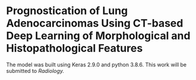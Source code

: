 # Prognostication of Lung Adenocarcinomas Using CT-based Deep Learning of Morphological and Histopathological Features
The model was built using Keras 2.9.0 and python 3.8.6. This work will be submitted to <i>Radiology<i>.

